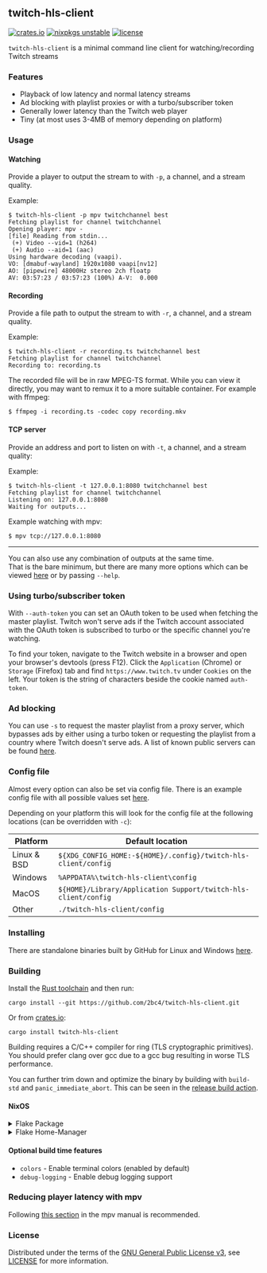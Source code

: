## twitch-hls-client
[![crates.io](https://img.shields.io/crates/v/twitch-hls-client.svg)](https://crates.io/crates/twitch-hls-client)
[![nixpkgs unstable](https://repology.org/badge/version-for-repo/nix_unstable/twitch-hls-client.svg?header=nixpkgs%20unstable)](https://search.nixos.org/packages?channel=unstable&show=twitch-hls-client)
[![license](https://img.shields.io/github/license/2bc4/twitch-hls-client.svg)](LICENSE)

`twitch-hls-client` is a minimal command line client for watching/recording Twitch streams

### Features
- Playback of low latency and normal latency streams
- Ad blocking with playlist proxies or with a turbo/subscriber token
- Generally lower latency than the Twitch web player
- Tiny (at most uses 3-4MB of memory depending on platform)

### Usage
#### Watching
Provide a player to output the stream to with `-p`, a channel, and a stream quality.

Example:
```
$ twitch-hls-client -p mpv twitchchannel best
Fetching playlist for channel twitchchannel
Opening player: mpv -
[file] Reading from stdin...
 (+) Video --vid=1 (h264)
 (+) Audio --aid=1 (aac)
Using hardware decoding (vaapi).
VO: [dmabuf-wayland] 1920x1080 vaapi[nv12]
AO: [pipewire] 48000Hz stereo 2ch floatp
AV: 03:57:23 / 03:57:23 (100%) A-V:  0.000
```

#### Recording
Provide a file path to output the stream to with `-r`, a channel, and a stream quality.

Example:
```
$ twitch-hls-client -r recording.ts twitchchannel best
Fetching playlist for channel twitchchannel
Recording to: recording.ts
```

The recorded file will be in raw MPEG-TS format.
While you can view it directly, you may want to remux it to a more suitable container.
For example with ffmpeg:
```
$ ffmpeg -i recording.ts -codec copy recording.mkv
```

#### TCP server
Provide an address and port to listen on with `-t`, a channel, and a stream quality:

Example:
```
$ twitch-hls-client -t 127.0.0.1:8080 twitchchannel best
Fetching playlist for channel twitchchannel
Listening on: 127.0.0.1:8080
Waiting for outputs...
```

Example watching with mpv:
```
$ mpv tcp://127.0.0.1:8080
```

----------

You can also use any combination of outputs at the same time.<br/>
That is the bare minimum, but there are many more options which can be viewed [here](src/usage) or by passing `--help`.


### Using turbo/subscriber token
With `--auth-token` you can set an OAuth token to be used when fetching the master playlist. Twitch won't serve ads if the Twitch account associated with the OAuth token is subscribed to turbo or the specific channel you're watching.

To find your token, navigate to the Twitch website in a browser and open your browser's devtools (press F12). Click the `Application` (Chrome) or `Storage` (Firefox) tab and find `https://www.twitch.tv` under `Cookies` on the left. Your token is the string of characters beside the cookie named `auth-token`.

### Ad blocking
You can use `-s` to request the master playlist from a proxy server, which bypasses ads by either using a turbo token or requesting the playlist from a country where Twitch doesn't serve ads. A list of known public servers can be found [here](https://github.com/2bc4/twitch-hls-client/wiki/Known-public-playlist-proxy-servers).

### Config file
Almost every option can also be set via config file. There is an example config file with all possible values set [here](example-config).

Depending on your platform this will look for the config file at the following locations (can be overridden with `-c`):

|Platform   |Default location                                              |
|-----------|--------------------------------------------------------------|
|Linux & BSD|`${XDG_CONFIG_HOME:-${HOME}/.config}/twitch-hls-client/config`|
|Windows    |`%APPDATA%\twitch-hls-client\config`                          |
|MacOS      |`${HOME}/Library/Application Support/twitch-hls-client/config`|
|Other      |`./twitch-hls-client/config`                                  |

### Installing
There are standalone binaries built by GitHub for Linux and Windows [here](https://github.com/2bc4/twitch-hls-client/releases/latest).


### Building
Install the [Rust toolchain](https://rustup.rs) and then run:
```
cargo install --git https://github.com/2bc4/twitch-hls-client.git
```
Or from [crates.io](https://crates.io/crates/twitch-hls-client):
```
cargo install twitch-hls-client
```

Building requires a C/C++ compiler for ring (TLS cryptographic primitives). You should prefer clang over gcc due to a gcc bug resulting in worse TLS performance.

You can further trim down and optimize the binary by building with `build-std` and `panic_immediate_abort`. This can be seen in the [release build action](https://github.com/2bc4/twitch-hls-client/blob/master/.github/workflows/release.yaml#L56).

#### NixOS

<details closed>
<summary>Flake Package</summary>

```nix
# flake.nix

{
  inputs.twitch-hls-client.url = "github:2bc4/twitch-hls-client";
  # ...

  outputs = {nixpkgs, ...} @ inputs: {
    nixosConfigurations.HOSTNAME = nixpkgs.lib.nixosSystem {
      specialArgs = { inherit inputs; }; # this is the important part
      modules = [
        ./configuration.nix
      ];
    };
  } 
}
```

```nix
# configuration.nix

{inputs, pkgs, ...}: {
  programs.twitch-hls-client = {
    enable = true;
    package = inputs.twitch-hls-client.packages.${pkgs.system}.default;
  };
}
```

</details>

<details closed>
<summary>Flake Home-Manager</summary>

```nix
# twitch-hls-client.nix
{
  programs.twitch-hls-client = {
    enable = true;
    # ...

    # This is a example to use -c config file every time
    systemd.user.services.twitch-hls-client = {
      Unit = {
        Description = "Twitch HLS Client Service";
      };

      Service = {
        Type = "simple";
        ExecStart = "twitch-hls-client -c ${config.xdg.configHome}/twitch-hls-client/config";
        Restart = "always";
      };

      Install = {
        WantedBy = ["default.target"];
      };
    };
  };
}
```

</details>

#### Optional build time features
- `colors` - Enable terminal colors (enabled by default)
- `debug-logging` - Enable debug logging support

### Reducing player latency with mpv
Following [this section](https://mpv.io/manual/master/#low-latency-playback) in the mpv manual is recommended.

### License
Distributed under the terms of the [GNU General Public License v3](https://www.gnu.org/licenses/gpl-3.0.txt), see [LICENSE](LICENSE) for more information.
